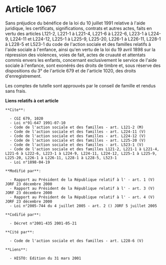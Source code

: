 # Article 1067

Sans préjudice du bénéfice de la loi du 10 juillet 1991 relative à l'aide juridique, les certificats, significations,
contrats et autres actes, faits en vertu des articles L121-2, L221-1 à L221-4, L221-6 à L222-6, L223-1 à L224-9, L224-11 et
L224-12, L225-1 à L225-9, L225-20, L226-1 à L226-11, L228-1 à L228-5 et L523-1 du code de l'action sociale et des familles
relatifs à l'aide sociale à l'enfance, ainsi qu'en vertu de la loi du 19 avril 1898 sur la répression des violences, voies de
fait, actes de cruauté et attentats commis envers les enfants, concernant exclusivement le service de l'aide sociale à
l'enfance, sont exonérés des droits de timbre et, sous réserve des dispositions du 3° de l'article 679 et de l'article 1020,
des droits d'enregistrement.

Les comptes de tutelle sont approuvés par le conseil de famille et rendus sans frais.

**Liens relatifs à cet article**

	**Cite**:

	  - CGI 679, 1020
	  - Loi n°91-647 1991-07-10
	  - Code de l'action sociale et des familles - art. L121-2 (M)
	  - Code de l'action sociale et des familles - art. L224-11 (V)
	  - Code de l'action sociale et des familles - art. L224-12 (V)
	  - Code de l'action sociale et des familles - art. L225-20 (V)
	  - Code de l'action sociale et des familles - art. L523-1 (V)
	  - Code de l'action sociale et des familles L121-2, L221-1 à L221-4, L221-6 à L222-6, L223-1 à L224-9, L224-11, L224-12, L225-1 à L225-9, L225-20, L226-1 à L226-11, L228-1 à L228-5, L523-1
	  - Loi n°1898-04-19

	**Modifié par**:

	  - Rapport au Président de la République relatif à l' - art. 1 (V) JORF 23 décembre 2000
	  - Rapport au Président de la République relatif à l' - art. 3 (V) JORF 23 décembre 2000
	  - Rapport au Président de la République relatif à l' - art. 4 (V) JORF 23 décembre 2000
	  - Loi n°2005-744 du 4 juillet 2005 - art. 2 () JORF 5 juillet 2005

	**Codifié par**:

	  - Décret n°2001-435 2001-05-21

	**Cité par**:

	  - Code de l'action sociale et des familles - art. L228-6 (V)

	**Liens**:

	  - HISTO: Edition du 31 mars 2001
